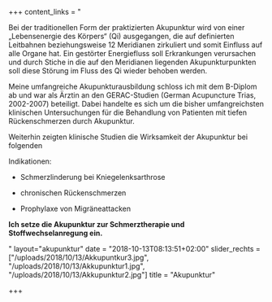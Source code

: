 +++
content_links = "<p>Bei der traditionellen Form der praktizierten Akupunktur wird von einer „Lebensenergie des Körpers“ (Qi) ausgegangen, die auf  definierten Leitbahnen beziehungsweise 12 Meridianen zirkuliert und somit Einfluss auf alle Organe hat. Ein gestörter Energiefluss soll Erkrankungen verursachen und durch Stiche in die auf den Meridianen liegenden Akupunkturpunkten soll diese Störung im Fluss des Qi wieder behoben werden. </p><p>Meine umfangreiche Akupunkturausbildung schloss ich mit dem B-Diplom ab und war als Ärztin an den GERAC-Studien (German Acupuncture Trias, 2002-2007) beteiligt. Dabei handelte es sich um die bisher umfangreichsten klinischen Untersuchungen für die Behandlung von Patienten mit tiefen Rückenschmerzen durch Akupunktur.</p><p>Weiterhin zeigten klinische Studien die Wirksamkeit der Akupunktur bei folgenden </p><p>Indikationen:</p><ul><li><p>Schmerzlinderung bei Kniegelenksarthrose</p></li><li><p>chronischen Rückenschmerzen </p></li><li><p>Prophylaxe von Migräneattacken</p></li></ul><p><strong>Ich setze die Akupunktur zur Schmerztherapie und Stoffwechselanregung ein.</strong></p>"
layout="akupunktur"
date = "2018-10-13T08:13:51+02:00"
slider_rechts = ["/uploads/2018/10/13/Akkupuntkur3.jpg", "/uploads/2018/10/13/Akkupunktur1.jpg", "/uploads/2018/10/13/Akkupunktur2.jpg"]
title = "Akupunktur"

+++
